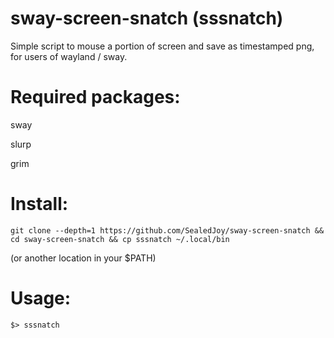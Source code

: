 # sway-screen-snatch (sssnatch)
Simple script to mouse a portion of screen and save as timestamped png, for users of wayland / sway.

# Required packages:
sway

slurp

grim

# Install:
`git clone --depth=1 https://github.com/SealedJoy/sway-screen-snatch && cd sway-screen-snatch && cp sssnatch ~/.local/bin`

(or another location in your $PATH)

# Usage:
`$> sssnatch`
